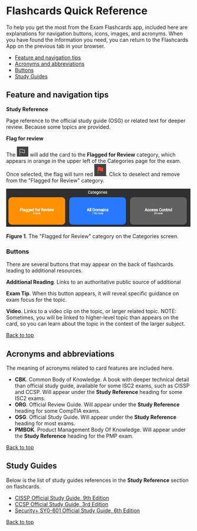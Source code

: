 
# Flashcards Quick Reference

To help you get the most from the Exam Flashcards app, included here are explanations for navigation buttons, icons, images, and acronyms. When you have found the information you need, you can return to the Flashcards App on the previous tab in your browser.

- [Feature and navigation tips](#feature-and-navigation-tips)
- [Acronyms and abbreviations](#acronyms-and-abbreviations) 
- [Buttons](#buttons)
- [Study Guides](#study-guides)

## Feature and navigation tips

**Study Reference**

Page reference to the official study guide (OSG) or related text for deeper review. Because some topics are provided.

**Flag for review**

The ![flag](/global/images/flag.jpg) will add the card to the **Flagged for Review** category, which appears in orange in the upper left of the Categories page for the exam. Once selected, the flag will turn red ![flag](/global/images/flagged.jpg). Click to deselect and remove from the "Flagged for Review" category.

![categories](/global/images/categories.jpg)

**Figure 1**. The "Flagged for Review" category on the Categories screen.

### Buttons

There are several buttons that may appear on the back of flashcards leading to additional resources.

**Additional Reading**. Links to an authoritative public source of additional 

**Exam Tip**. When this button appears, it will reveal specific guidance on exam focus for the topic.

**Video**. Links to a video clip on the topic, or larger related topic. NOTE: Sometimes, you will be linked to higher-level topic than appears on the card, so you can learn about the topic in the context of the larger subject.

[Back to top](#flashcards-quick-reference)

## Acronyms and abbreviations

The meaning of acronyms related to card features are included here.

- **CBK**. Common Body of Knowledge. A book with deeper technical detail than official study guide, available for some ISC2 exams, such as CISSP and CCSP. Will appear under the **Study Reference** heading for some ISC2 exams.
- **ORG**. Official Review Guide. Will appear under the **Study Reference** heading for some CompTIA exams.
- **OSG**. Official Study Guide. Will appear under the **Study Reference** heading for most exams.
- **PMBOK**. Product Management Body Of Knowledge. Will appear under the **Study Reference** heading for the PMP exam.

[Back to top](#flashcards-quick-reference)

## Study Guides

Below is the list of study guides references in the **Study Reference** section on flashcards.

- [CISSP Official Study Guide, 9th Edition](https://amzn.to/3qb6z5H)
- [CCSP Official Study Guide, 3rd Edition](https://amzn.to/3HIntBY)
- [Security+ SY0-601 Official Study Guide, 6th Edition](https://amzn.to/3BALjcq)

[Back to top](#flashcards-quick-reference)